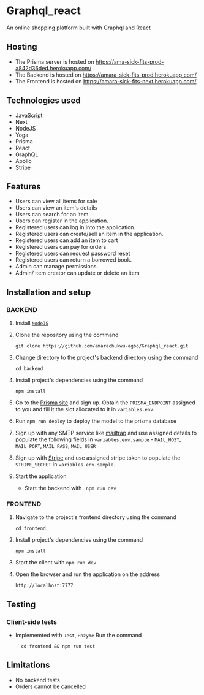 # Graphql_react
An online shopping platform built with Graphql and React


## Hosting
* The Prisma server is hosted on https://ama-sick-fits-prod-a842d36ded.herokuapp.com/
* The Backend is hosted on https://amara-sick-fits-prod.herokuapp.com/
* The Frontend is hosted on https://amara-sick-fits-next.herokuapp.com/

## Technologies used
* JavaScript
* Next
* NodeJS
* Yoga
* Prisma
* React
* GraphQL
* Apollo
* Stripe

## Features
* Users can view all items for sale
* Users can view an item's details
* Users can search for an item
* Users can register in the application.
* Registered users can log in into the application.
* Registered users can create/sell an item in the application.
* Registered users can add an item to cart
* Registered users can pay for orders
* Registered users can request password reset
* Registered users can return a borrowed book.
* Admin can manage permissions.
* Admin/ item creator can update or delete an item

## Installation and setup

### BACKEND
1. Install [`NodeJS`](https://nodejs.org/en/download/)
2. Clone the repository using the command
    ```
    git clone https://github.com/amarachukwu-agbo/Graphql_react.git
    ```
3. Change directory to the project's backend directory using the command
    ```
    cd backend
    ```
4. Install project's dependencies using the command
    ```
    npm install
    ```
5. Go to the [Prisma site](https://www.prisma.io/) and sign up. Obtain the `PRISMA_ENDPOINT` assigned to you and fill it the slot allocated to it in `variables.env`.

6. Run `npm run deploy` to deploy the model to the prisma database

7. Sign up with any SMTP service like [mailtrap](https://mailtrap.io/) and use assigned details to populate the following fields in `variables.env.sample` - `MAIL_HOST`, `MAIL_PORT`, `MAIL_PASS`, `MAIL_USER`

8. Sign up with [Stripe](https://stripe.com/) and use assigned stripe token to populate the `STRIPE_SECRET` in `variables.env.sample`.

9. Start the application
    * Start the backend with ```
    npm run dev```

### FRONTEND
1. Navigate to the project's frontend directory using the command
    ```
    cd frontend
    ```
2. Install project's dependencies using the command
    ```
    npm install
    ```
3. Start the client with ```
    npm run dev ```

4. Open the browser and run the application on the address
    ```
    http://localhost:7777
    ```

## Testing

### Client-side tests
- Implememted with `Jest`, `Enzyme`
  Run the command
  ```
    cd frontend && npm run test
  ```

## Limitations
- No backend tests
- Orders cannot be cancelled
